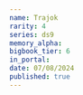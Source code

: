```yaml
---
name: Trajok
rarity: 4
series: ds9
memory_alpha:
bigbook_tier: 6
in_portal:
date: 07/08/2024
published: true
---
```



